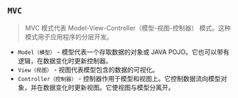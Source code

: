 ## `MVC`
> MVC 模式代表 Model-View-Controller（模型-视图-控制器） 模式。这种模式用于应用程序的分层开发。
* `Model（模型）` - 模型代表一个存取数据的对象或 JAVA POJO。它也可以带有逻辑，在数据变化时更新控制器。
* `View（视图）` - 视图代表模型包含的数据的可视化。
* `Controller（控制器）` - 控制器作用于模型和视图上。它控制数据流向模型对象，并在数据变化时更新视图。它使视图与模型分离开。

